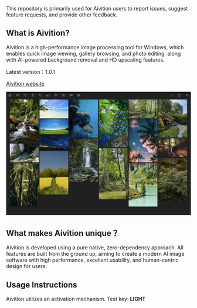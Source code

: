 This repository is primarily used for Aivition users to report issues, suggest feature requests, and provide other feedback.

## What is Aivition?

Aivition is a high-performance image processing tool for Windows, which enables quick image viewing, gallery browsing, and photo editing, along with AI-powered background removal and HD upscaling features.

Latest version：1.0.1

[Aivition website](https://www.aivition.com/)

![image](https://github.com/Okery/Aivition/blob/main/assets/explorer.jpg)

## What makes Aivition unique？

Aivition is developed using a pure native, zero-dependency approach. All features are built from the ground up, aiming to create a modern AI image software with high performance, excellent usability, and human-centric design for users.

## Usage Instructions

Aivition utilizes an activation mechanism. Test key: **LIGHT**

